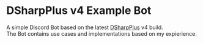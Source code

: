 # DSharpPlus v4 Example Bot
A simple Discord Bot based on the latest [DSharpPlus](https://github.com/DSharpPlus/DSharpPlus) v4 build.  
The Bot contains use cases and implementations based on my expierience.